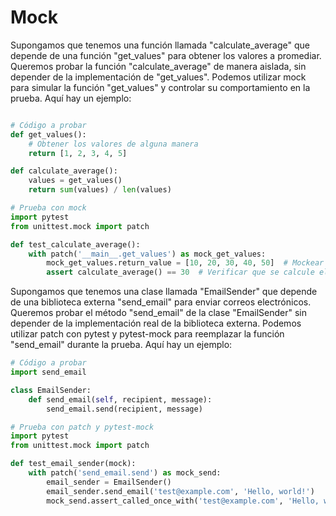 # Mock

Supongamos que tenemos una función llamada "calculate_average" que depende de una función "get_values" para obtener los valores a promediar. Queremos probar la función "calculate_average" de manera aislada, sin depender de la implementación de "get_values". Podemos utilizar mock para simular la función "get_values" y controlar su comportamiento en la prueba. Aquí hay un ejemplo:

``` python

# Código a probar
def get_values():
    # Obtener los valores de alguna manera
    return [1, 2, 3, 4, 5]

def calculate_average():
    values = get_values()
    return sum(values) / len(values)

# Prueba con mock
import pytest
from unittest.mock import patch

def test_calculate_average():
    with patch('__main__.get_values') as mock_get_values:
        mock_get_values.return_value = [10, 20, 30, 40, 50]  # Mockear los valores de get_values
        assert calculate_average() == 30  # Verificar que se calcule el promedio correctamente


```

Supongamos que tenemos una clase llamada "EmailSender" que depende de una biblioteca externa "send_email" para enviar correos electrónicos. Queremos probar el método "send_email" de la clase "EmailSender" sin depender de la implementación real de la biblioteca externa. Podemos utilizar patch con pytest y pytest-mock para reemplazar la función "send_email" durante la prueba. Aquí hay un ejemplo:
``` python
# Código a probar
import send_email

class EmailSender:
    def send_email(self, recipient, message):
        send_email.send(recipient, message)

# Prueba con patch y pytest-mock
import pytest
from unittest.mock import patch

def test_email_sender(mock):
    with patch('send_email.send') as mock_send:
        email_sender = EmailSender()
        email_sender.send_email('test@example.com', 'Hello, world!')
        mock_send.assert_called_once_with('test@example.com', 'Hello, world!')

```